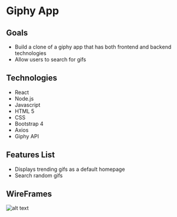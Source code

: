 # Giphy App
 
## Goals
- Build a clone of a giphy app that has both frontend and backend technologies
- Allow users to search for gifs

## Technologies
- React
- Node.js
- Javascript
- HTML 5
- CSS
- Bootstrap 4
- Axios
- Giphy API

## Features List
- Displays trending gifs as a default homepage
- Search random gifs

## WireFrames
![alt text](https://i.imgur.com/PJeOHY2.png "Homepage")
